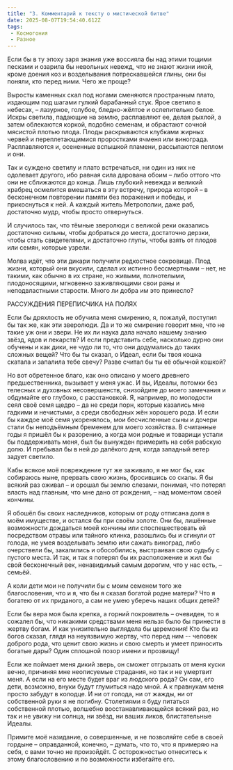 ```yaml
---
title: "3. Комментарий к тексту о мистической битве"
date: 2025-08-07T19:54:40.612Z
tags:
 - Космогония
 - Разное
---
```


Если бы в ту эпоху заря знания уже воссияла бы над этими тощими песками
и озарила бы невольных невежд, что не знают жизни иной, кроме доения коз
и возделывания потрескавшейся глины, они бы поняли, кто перед ними. Чего
же проще?

Выросты каменных скал под ногами сменяются пространным плато, издающим
под шагами гулкий барабанный стук. Ярое светило в небесах, – лазурное,
голубое, бледно-жёлтое и ослепительно белое. Искры светила, падающие на
землю, расплавляют ее, делая рыхлой, а затем облекаются коркой, подобно
семенам, и обрастают сочной мясистой плотью плода. Плоды раскрываются
клубками жирных червей и переплетающимися проростками ячменя или
винограда. Расплавляются и, осененные вспышкой пламени, рассыпаются
пеплом и они.

Так и суждено светилу и плато встречаться, ни один из них не одолевает
другого, ибо равная сила дарована обоим – либо оттого что они не
сближаются до конца. Лишь глубокий невежда и великий храбрец осмелится
вмешаться в эту встречу, природа которой – в бесконечном повторении
памяти без поражения и победы, и прикоснуться к ней. А каждый житель
Метрополии, даже раб, достаточно мудр, чтобы просто отвернуться.

И случилось так, что тёмные зверолюди с великой реки оказались
достаточно сильны, чтобы добраться до места, достаточно дерзки, чтобы
стать свидетелями, и достаточно глупы, чтобы взять от плодов или семян,
которые узрели.

Молва идёт, что эти дикари получили редкостное сокровище. Плод жизни,
который они вкусили, сделал их истинно бессмертными – нет, не такими,
как обычно в их стране, но живыми, полнотелыми, плодоносящими, мгновенно
заживляющими свои раны и неподвластными старости. Много ли добра им это
принесло?

РАССУЖДЕНИЯ ПЕРЕПИСЧИКА НА ПОЛЯХ

Если бы дряхлость не обучила меня смирению, я, пожалуй, поступил бы так
же, как эти зверолюди. Да и то же смирение говорит мне, что не такие уж
они и звери. Не их ли наука дала начало нашему знанию звёзд, ядов и
лекарств? И если представить себе, насколько дурно они обучены и как
дики, не чудо ли то, что они додумались до таких сложных вещей? Что бы
ты сказал, о Идеал, если бы твоя кошка скатала и запалила тебе свечу?
Разве считал бы ты её обычной кошкой?

Но вот обретенное благо, как оно описано у моего древнего
предшественника, вызывает у меня ужас. И вы, Идеалы, потомки без
телесных и духовных несовершенств, снизойдите до моего замечания и
обдумайте его глубоко, с расстановкой. Я, например, по молодости сеял
своё семя щедро – да не среди порн, которые казались мне гадкими и
нечистыми, а среди свободных жён хорошего рода. И если бы каждое моё
семя укоренялось, мои бесчисленные сыны и дочери стали бы неподъёмным
бременем для моего хозяйства. В считанные годы я пришёл бы к разорению,
а когда мои родные и товарищи устали бы поддерживать меня, был бы
вынужден примерить на себя рабскую долю. И пребывал бы в ней до далёкого
дня, когда западный ветер задует светило.

Кабы всякое моё повреждение тут же заживало, я не мог бы, как собираюсь
ныне, прервать свою жизнь, бросившись со скалы. Я бы всякий раз оживал –
и орошал бы землю слезами, понимая, что потерял власть над главным, что
мне дано от рождения, – над моментом своей кончины.

Я обошёл бы своих наследников, которым от роду отписана доля в моём
имуществе, и остался бы при своём золоте. Они бы, лишённые возможности
дождаться моей кончины или споспешествовать ей посредством отравы или
тайного клинка, разошлись бы и сгинули от голода, не умея возделывать
землю или сажать виноград, либо очерствели бы, закалились и обособились,
выстраивая свою судьбу с пустого места. И так, и так я потерял бы их
расположение и жил бы свой бесконечный век, ненавидимый самым дорогим,
что у нас есть, – семьёй.

А коли дети мои не получили бы с моим семенем того же благословения, что
и я, что бы я сказал богатой родне матери? Что я богатею от их
приданого, а сам не умею уберечь наших общих детей?

Если бы вера моя была крепка, а горний покровитель – очевиден, то я
сожалел бы, что никакими средствами меня нельзя было бы принести в
жертву богам. И как унизительно выглядела бы церемония! Кто бы из богов
сказал, глядя на неуязвимую жертву, что перед ним -- человек доброго
рода, что ценит свою жизнь и свою смерть и умеет приносить богатые дары?
Один сплошной позор имени и прозвищу!

Если же поймает меня дикий зверь, он сможет отгрызать от меня куски
вечно, причиняя мне неописуемые страдания, но так и не умертвит меня. А
если на его месте будет враг из людского рода? Он сам, его дети,
возможно, внуки будут глумиться надо мной. А к правнукам меня просто
забудут в колодце. И ни от голода, ни от жажды, ни от собственной руки я
не погибну. Столетиями я буду питаться собственной плотью, волшебно
восстанавливающейся всякий раз, но так и не увижу ни солнца, ни звёзд,
ни ваших ликов, блистательные Идеалы.

Примите моё назидание, о совершенные, и не позволяйте себе в своей
гордыне – оправданной, конечно, – думать, что то, что я примеряю на
себя, с вами точно не произойдёт. С осторожностью отнеситесь к этому
благословению и по возможности избегайте его.
